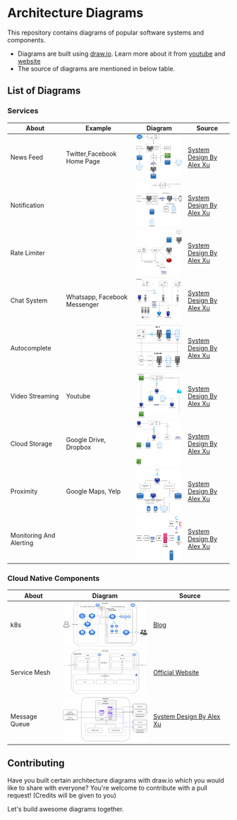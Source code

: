 # Architecture Diagrams
This repository contains diagrams of popular software systems and components.

* Diagrams are built using [draw.io](https://app.diagrams.net/). Learn more about it from [youtube](https://www.youtube.com/@drawioapp) and [website](https://drawio-app.com/)
* The source of diagrams are mentioned in below table.


## List of Diagrams
 
### Services
| About                   | Example                      | Diagram                                                                                | Source                                              |       
|-------------------------|------------------------------|----------------------------------------------------------------------------------------|-----------------------------------------------------| 
| News Feed               | Twitter,Facebook Home Page   | <img src="./services/image/NewsFeed.png" width="200" height="100">                     | [System Design By Alex Xu](https://bytebytego.com/) | 
| Notification            |                              | <img src="./services/image/Notification.png" width="200" height="100">                 | [System Design By Alex Xu](https://bytebytego.com/) |
| Rate Limiter            |                              | <img src="./services/image/RateLimiter.png" width="200" height="100">                  | [System Design By Alex Xu](https://bytebytego.com/) |
| Chat System             | Whatsapp, Facebook Messenger | <img src="./services/image/ChatSystem.png" width="200" height="100">                   | [System Design By Alex Xu](https://bytebytego.com/) |
| Autocomplete            |                              | <img src="./services/image/AutoCompleteSystem.png" width="200" height="100">           | [System Design By Alex Xu](https://bytebytego.com/) |
| Video Streaming         | Youtube                      | <img src="./services/image/VideoStreaming.png" width="200" height="100">               | [System Design By Alex Xu](https://bytebytego.com/) |
| Cloud Storage           | Google Drive, Dropbox        | <img src="./services/image/CloudStorage.png" width="200" height="100">                 | [System Design By Alex Xu](https://bytebytego.com/) |
| Proximity               | Google Maps, Yelp            | <img src="./services/image/Proximity.png" width="200" height="100">                    | [System Design By Alex Xu](https://bytebytego.com/) |
| Monitoring And Alerting |                              | <img src="./services/image/MetricsMonitoringAndAlerting.png" width="200" height="100"> | [System Design By Alex Xu](https://bytebytego.com/) |

### Cloud Native Components
| About           | Diagram                                                                   | Source                                                                                                                                                         |       
|-----------------|---------------------------------------------------------------------------|----------------------------------------------------------------------------------------------------------------------------------------------------------------| 
| k8s             | <img src="./cloudnative/image/k8s.png" width="200" height="100">          | [Blog](https://medium.com/devops-mojo/kubernetes-architecture-overview-introduction-to-k8s-architecture-and-understanding-k8s-cluster-components-90e11eb34ccd) | 
| Service Mesh    | <img src="./cloudnative/image/ServiceMesh.png" width="200" height="100">  | [Official Website](https://istio.io/latest/docs/ops/deployment/architecture/)                                                                                  |
| Message Queue   | <img src="./cloudnative/image/MessageQueue.png" width="200" height="100"> | [System Design By Alex Xu](https://bytebytego.com/)                                                                                                            |

## Contributing
Have you built certain architecture diagrams with draw.io which you would like to share with everyone? You're welcome to contribute with a pull request! (Credits will be given to you)

Let's build awesome diagrams together.